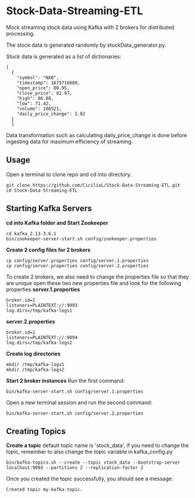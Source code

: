 # Stock-Data-Streaming-ETL

Mock streaming stock data using Kafka with 2 brokers for distributed processing.

The stock data is generated randomly by stockData_generator.py. 

Stock data is generated as a list of dictionaries:
```
[
  {
    "symbol": "NXB",
    "timestamp": 1675716880,
    "open_price": 80.95,
    "close_price": 82.97,
    "high": 86.08,
    "low": 71.42,
    "volume": 186521,
    "daily_price_change": 2.02
  }
  ]
```
Data transformation such as calculating daily_price_change is done before ingesting data for maximum efficiency of streaming.

Usage
-------------------

Open a terminal to clone repo and cd into directory.

```
git clone https://github.com/CiciliaL/Stock-Data-Streaming-ETL.git
cd Stock-Data-Streaming-ETL
```


Starting Kafka Servers
----------------------

**cd into Kafka folder and Start Zookeeper**
```
cd kafka_2.13-3.6.1
bin/zookeeper-server-start.sh config/zookeeper.properties
```
**Create 2 config files for 2 brokers**
```
cp config/server.properties config/server.1.properties
cp config/server.properties config/server.2.properties
```
To create 2 brokers, we also need to change the properties file so that they are unique
open these two new properties file and look for the following properties
**server.1.properties**
```
broker.id=1
listeners=PLAINTEXT://:9093
log.dirs=/tmp/kafka-logs1
```
**server.2.properties**
```
broker.id=2
listeners=PLAINTEXT://:9094
log.dirs=/tmp/kafka-logs2
```
**Create log directories**
```
mkdir /tmp/kafka-logs1
mkdir /tmp/kafka-logs2
```
**Start 2 broker instances**
Run the first command:
```
bin/kafka-server-start.sh config/server.1.properties
```
Open a new terminal session and run the second command:
```
bin/kafka-server-start.sh config/server.2.properties
```


Creating Topics
------------------
**Create a topic**
default topic name is 'stock_data', if you need to change the topic, remember to also change the topic variable in kafka_config.py
```
bin/kafka-topics.sh --create --topic stock_data --bootstrap-server localhost:9093 --partitions 2 --replication-factor 2
```
Once you created the topic successfully, you should see a message:
```
Created topic my-kafka-topic.
```